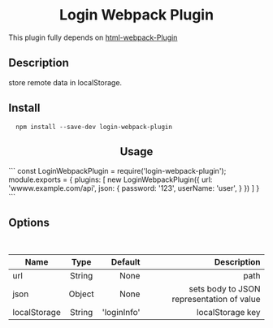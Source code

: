 <h1 style="text-align: center;">Login Webpack Plugin</h1>

This plugin fully depends on [html-webpack-Plugin](https://github.com/jantimon/html-webpack-plugin)

<h2>Description</h2>
store remote data in localStorage.

<h2>Install</h2>

```
  npm install --save-dev login-webpack-plugin
```

<h2 align="center">Usage</h2>
```
const LoginWebpackPlugin = require('login-webpack-plugin');
module.exports = {
  plugins: [
    new LoginWebpackPlugin({
      url: 'wwww.example.com/api',
      json: {
        password: '123',
        userName: 'user',
      }
    })
  ]
}
```
<h2>Options</h2> <br/>

| Name|Type|Default|Description|
| ------------ | :-----------: | -----: | -----: |
| url    | String | None |   path     |
| json   |  Object   | None |  sets body to JSON representation of value      |
| localStorage |   String    | 'loginInfo' |  localStorage key      |
